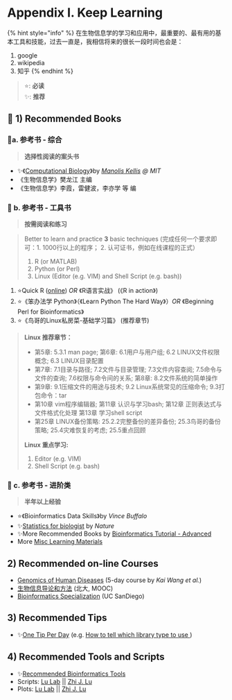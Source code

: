 # Appendix I. Keep Learning

{% hint style="info" %}
在生物信息学的学习和应用中，最重要的、最有用的基本工具和技能，过去一直是，我相信将来的很长一段时间也会是：

1. google
2. wikipedia
3. 知乎
{% endhint %}

> ⭐: **必读**  
> ✨: **推荐**

## 📖 1\) Recommended Books <a id="self-study"></a>

### 📖**a. 参考书 - 综合** 

> **选择性阅读的案头书**

* ✨《[Computational Biology](https://ocw.mit.edu/ans7870/6/6.047/f15/MIT6_047F15_Compiled.pdf)》by [_Manolis Kellis_](https://ocw.mit.edu/courses/electrical-engineering-and-computer-science/6-047-computational-biology-fall-2015/) _@ MIT_ 
* 《生物信息学》樊龙江  主编
* 《生物信息学》李霞，雷健波，李亦学 等 编



### 📖 **b. 参考书 - 工具书**

> **按需阅读和练习**

> Better to learn and practice **3** basic techniques \(完成任何一个要求即可：1. 1000行以上的程序； 2. 认可证书，例如在线课程的正式）
>
> 1. R \(or MATLAB\)
> 2. Python \(or Perl\)
> 3. Linux \(Editor \(e.g. VIM\) and Shell Script \(e.g. bash\)\)

1. ⭐Quick R \([online](http://www.statmethods.net/)\)  _OR_ 《R语言实战》 \(《R in action》\)
2. ⭐《笨办法学 Python》（《Learn Python The Hard Way》）_OR_ 《Beginning Perl for Bioinformatics》
3. ⭐《鸟哥的Linux私房菜-基础学习篇》 (推荐章节)

> **Linux 推荐章节：** 
>
> * 第5章: 5.3.1 man page; 第6章: 6.1用户与用户组; 6.2 LINUX文件权限概念; 6.3 LINUX目录配置
> * 第7章:  7.1目录与路径; 7.2文件与目录管理; 7.3文件内容查阅; 7.5命令与文件的查询; 7.6权限与命令间的关系; 第8章: 8.2文件系统的简单操作 
> * 第9章: 9.1压缩文件的用途与技术; 9.2 Linux系统常见的压缩命令; 9.3打包命令：tar
> * 第10章 vim程序编辑器;  第11章 认识与学习bash; 第12章 正则表达式与文件格式化处理 第13章 学习shell script
> * 第25章 LINUX备份策略: 25.2.2完整备份的差异备份; 25.3鸟哥的备份策略; 25.4灾难恢复的考虑; 25.5重点回顾
>
> **Linux 重点学习:** 
>
> 1.  Editor \(e.g. VIM\)
> 2.  Shell Script \(e.g. bash\)



### 📖 c. 参考书 - 进阶类

> **半年以上经验**

* ⭐《Bioinformatics Data Skills》by _Vince Buffalo_
* ✨[Statistics for biologist](http://www.nature.com/collections/qghhqm/) by _Nature_
* ✨More Recommended Books by [Bioinformatics Tutorial - Advanced](https://lulab.gitbook.io/training/appendix/appendix-i.keep-learning)
* More [Misc Learning Materials](https://cloud.tsinghua.edu.cn/d/e63019c19d59449992fc/)

## 2\) Recommended on-line Courses

* [Genomics of Human Diseases](https://github.com/wglab/dragonstar2019) \(5-day course by _Kai Wang et al._\)
* [生物信息导论和方法](https://www.coursera.org/course/pkubioinfo) \(北大, MOOC\)
* [Bioinformatics Specialization](https://www.coursera.org/specializations/bioinformatics?utm_medium=courseDescripTop) \(UC SanDiego\)

## 3\) Recommended Tips <a id="share-script"></a>

* ✨[One Tip Per Day](http://onetipperday.sterding.com/) \(e.g. [How to tell which library type to use ](http://onetipperday.sterding.com/2012/07/how-to-tell-which-library-type-to-use.html)\)

## 4\) Recommended Tools and Scripts <a id="share-script"></a>

* ✨[Recommended Bioinformatics Tools](https://lulab.gitbook.io/training/appendix/appendix-iv.useful-tools-for-bioinformatics)
* Scripts:  [Lu Lab](https://github.com/lulab/shared_scripts) \|\| [Zhi J. Lu](https://github.com/urluzhi/scripts) 
* Plots: [Lu Lab](%20https://github.com/lulab/shared_scripts/tree/master/plots) \|\| [Zhi J. Lu](https://github.com/urluzhi/scripts/tree/master/Rscript/R_plot)


